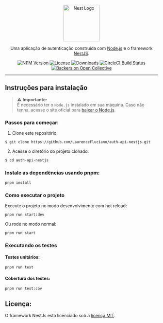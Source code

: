 <p align="center">
  <a href="https://nestjs.com/" target="_blank">
    <img src="https://nestjs.com/img/logo-small.svg" width="120" alt="Nest Logo" />
  </a>
</p>

<p align="center">
  Uma aplicação de autenticação construída com <a href="https://nodejs.org" target="_blank">Node.js</a> e o framework <a href="https://nestjs.com/" target="_blank">NestJS</a>.
</p>

<p align="center">
  <a href="https://www.npmjs.com/~nestjscore" target="_blank"><img src="https://img.shields.io/npm/v/@nestjs/core.svg" alt="NPM Version" /></a>
  <a href="https://www.npmjs.com/~nestjscore" target="_blank"><img src="https://img.shields.io/npm/l/@nestjs/core.svg" alt="License" /></a>
  <a href="https://www.npmjs.com/~nestjscore" target="_blank"><img src="https://img.shields.io/npm/dm/@nestjs/common.svg" alt="Downloads" /></a>
  <a href="https://circleci.com/gh/nestjs/nest" target="_blank"><img src="https://img.shields.io/circleci/build/github/nestjs/nest/master" alt="CircleCI Build Status" /></a>
  <a href="https://opencollective.com/nest#backer" target="_blank"><img src="https://opencollective.com/nest/backers/badge.svg" alt="Backers on Open Collective" /></a>
</p>

---

## Instruções para instalação

> ⚠️ **Importante:**  
> É necessário ter o `Node.js` instalado em sua máquina. Caso não tenha, acesse o site oficial para [baixar o Node.js](https://nodejs.org/pt/download).

### Passos para começar:

1. Clone este repositório:

```bash
$ git clone https://github.com/LaurenceFluciano/auth-api-nestjs.git
```

2. Acesse o diretório do projeto clonado:

```bash
$ cd auth-api-nestjs
```

### Instale as dependências usando pnpm:

```bash
pnpm install
```

### Como executar o projeto

Execute o projeto no modo desenvolvimento com hot reload:

```bash
pnpm run start:dev
```

Ou rode no modo normal:

```bash
pnpm run start
```

### Executando os testes

#### Testes unitários:

```bash
pnpm run test
```

#### Cobertura dos testes:

```bash
pnpm run test:cov
```

## Licença:

O framework NestJs está licenciado sob a [licença MIT](https://github.com/nestjs/nest/blob/master/LICENSE).
